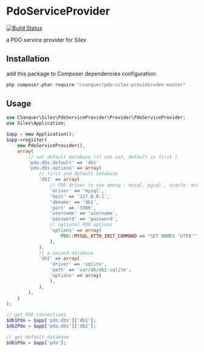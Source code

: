 PdoServiceProvider
==================

[![Build Status](https://travis-ci.org/csanquer/PdoServiceProvider.png?branch=master)](https://travis-ci.org/csanquer/PdoServiceProvider)

a PDO service provider for Silex

Installation
------------

add this package to Composer dependencies configuration:

```sh
php composer.phar require "csanquer/pdo-silex-provider=dev-master"
```

Usage
-----

```php
use CSanquer\Silex\PdoServiceProvider\Provider\PdoServiceProvider;
use Silex\Application;

$app = new Application();
$app->register(
    new PdoServiceProvider(),
    array(
        // set default database (if not set, default is first )
        'pdo.dbs.default' => 'db1'
        'pdo.dbs.options' => array(
            // first and default database
            'db1' => array(
                // PDO driver to use among : mysql, pgsql , oracle, mssql, sqlite
                'driver' => 'mysql',
                'host' => '127.0.0.1',
                'dbname' => 'db1',
                'port' => '3306', 
                'username' => 'username',
                'password' => 'password',
                // optional PDO options
                'options' => array(
                    PDO::MYSQL_ATTR_INIT_COMMAND => "SET NAMES 'UTF8'"
                ),
            ),
            // a second database
            'db2' => array(
                'driver' => 'sqlite',
                'path' => 'var/db/db2.sqlite',
                'options' => array(
                ),
            ),
        ),
    )
);

// get PDO connections
$db1Pdo = $app['pdo.dbs']['db1'];
$db2Pdo = $app['pdo.dbs']['db2'];

// get default database
$db1Pdo = $app['pdo'];
```
